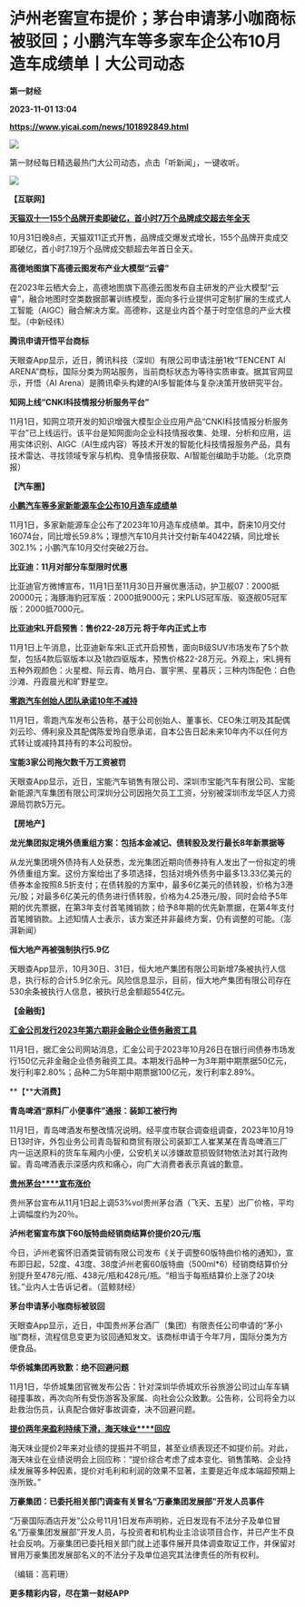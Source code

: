 # 泸州老窖宣布提价；茅台申请茅小咖商标被驳回；小鹏汽车等多家车企公布10月造车成绩单丨大公司动态
**第一财经**

**2023-11-01 13:04**

**https://www.yicai.com/news/101892849.html**

![](https://imgcdn.yicai.com/uppics/slides/2023/11/352ae1aac8caff0d4d6cb1dda16cf05b.jpg)

第一财经每日精选最热门大公司动态，点击「听新闻」，一键收听。

[![](https://imgcdn.yicai.com/uppics/images/2023/11/babd0ac535f8b2f289417b5ffdad9fb7.jpg)](https://m.vip.yicai.com/circle/1098134)

**【互联网】**

[**天猫双十一155个品牌开卖即破亿，首小时7万个品牌成交超去年全天**](https://www.yicai.com/brief/101892027.html)

10月31日晚8点，天猫双11正式开售，品牌成交爆发式增长，155个品牌开卖成交即破亿，首小时7.19万个品牌成交额超去年首日全天。

**高德地图旗下高德云图发布产业大模型“云睿”**

在2023年云栖大会上，高德地图旗下高德云图发布自主研发的产业大模型“云睿”，融合地图时空类数据部署训练模型，面向多行业提供可定制扩展的生成式人工智能（AIGC）融合解决方案。高德称，这是业内首个基于时空信息的产业大模型。（中新经纬）

**腾讯申请开悟平台商标**

天眼查App显示，近日，腾讯科技（深圳）有限公司申请注册1枚“TENCENT AI ARENA”商标，国际分类为网站服务，当前商标状态为等待实质审查。据其官网显示，开悟（AI Arena）是腾讯牵头构建的AI多智能体与复杂决策开放研究平台。

**知网上线“CNKI科技情报分析服务平台”**

11月1日，知网立项开发的知识增强大模型企业应用产品“CNKI科技情报分析服务平台”已上线运行。该平台是知网面向企业科技情报收集、处理、分析和应用，运用实体识别、AIGC（AI生成内容）等技术开发的智能化科技情报服务产品，具有技术雷达、寻找领域专家与机构、竞争情报获取、AI智能创编助手功能。（北京商报）

**【汽车圈】**

[**小鹏汽车****等****多家新能源车企公布10月造车成绩单**](http://www.yicai.com/news/101892751.html)

11月1日，多家新能源车企公布了2023年10月造车成绩单。其中，蔚来10月交付16074台，同比增长59.8%；理想汽车10月共计交付新车40422辆，同比增长302.1%；小鹏汽车10月交付突破2万台。

**比亚迪：11月对部分车型限时优惠**

比亚迪官方微博宣布，11月1日至11月30日开展优惠活动，护卫舰07：2000抵20000元；海豚海豹冠军版：2000抵9000元；宋PLUS冠军版、驱逐舰05冠军版：2000抵7000元。

**比亚迪宋L开启预售：售价22-28万元 将于年内正式上市**

11月1日上午消息，比亚迪新车宋L正式开启预售，面向B级SUV市场发布了5个款型，包括4款后驱版本以及1款四驱版本，预售价格22-28万元。外观上，宋L拥有五种外观颜色：火星橙、际云青、皓月白、寰宇黑、星暮灰；三种内饰配色：白色沙滩、丹霞晨光和旷野星空。

[**零跑汽车创始人团队承诺10年不减持**](http://www.yicai.com/news/101892266.html)

11月1日，零跑汽车发布公告称，基于公司创始人、董事长、CEO朱江明及其配偶刘云珍、傅利泉及其配偶陈爱玲自愿承诺，自本公告日起未来10年内不以任何方式转让或减持其持有的本公司股份。

**宝能3家公司拖欠数千万工资被罚**

天眼查App显示，近日，宝能汽车销售有限公司、深圳市宝能汽车有限公司、宝能新能源汽车集团有限公司深圳分公司因拖欠员工工资，分别被深圳市龙华区人力资源局罚款5万元。

**【房地产】**

**龙光集团拟定境外债重组方案：包括本金减记、债转股及发行最长8年新票据等**

从龙光集团境外债持有人处获悉，龙光集团近期向债券持有人发出了一份拟定的境外债重组方案。这份方案给出了多项选择，包括对境外债务中最多13.33亿美元的债券本金按照8.5折支付；在债转股的方案中，最多6亿美元的债转股，价格为3港元/股；对最多6亿美元的债务进行债转股，价格为4.25港元/股，同时会给予5年期的优先票据，在第3年支付首笔摊销款；给予8年期的优先新票据，在第4年支付首笔摊销款。上述知情人士表示，该方案还并非最终方案，仍有调整的可能。（澎湃新闻）

**恒大地产再被强制执行5.9亿**

天眼查App显示，10月30日、31日，恒大地产集团有限公司新增7条被执行人信息，执行标的合计5.9亿余元。风险信息显示，目前，恒大地产集团有限公司存在530余条被执行人信息，被执行总金额超554亿元。

**【金融街】**

[**汇金公司发行2023年第六期非金融企业债务融资工具**](http://www.yicai.com/news/101892687.html)

11月1日，据汇金公司网站消息，汇金公司于2023年10月26日在银行间债券市场发行150亿元非金融企业债务融资工具。本期发行品种一为3年期中期票据50亿元，发行利率2.80%；品种二为5年期中期票据100亿元，发行利率2.89%。

**【****大消费】**

**青岛啤酒“原料厂小便事件”通报：装卸工被行拘**

11月1日，青岛啤酒发布整改情况说明。经平度市联合调查组调查，2023年10月19日13时许，外包业务公司青岛智和商贸有限公司装卸工人崔某某在青岛啤酒三厂内一运送原料的货车车厢内小便，公安机关以涉嫌故意损毁财物依法对其行政拘留。青岛啤酒表示深感内疚和痛心，向广大消费者表示真诚的歉意。

[**贵州茅台****宣布涨价**](http://www.yicai.com/news/101892370.html)

贵州茅台宣布从11月1日起上调53%vol贵州茅台酒（飞天、五星）出厂价格，平均上调幅度约为20％。

**泸州老窖宣布旗下60版特曲经销商结算价提价20元/瓶**

今日，泸州老窖怀旧酒类营销有限公司发布《关于调整60版特曲价格的通知》，宣布即日起，52度、43度、38度泸州老窖60版特曲（500ml\*6）经销商结算价分别提升至478元/瓶、438元/瓶和428元/瓶。“相当于每瓶结算价上涨了20块钱。”业内人士告诉记者。（蓝鲸财经）

**茅台申请茅小咖商标被驳回**

天眼查App显示，近日，中国贵州茅台酒厂（集团）有限责任公司申请的“茅小咖”商标，流程信息变更为驳回通知发文。该商标申请于今年7月，国际分类为方便食品。

**华侨城集团再致歉：绝不回避问题**

11月1日，华侨城集团官微发布公告：针对深圳华侨城欢乐谷旅游公司过山车车辆碰撞事故，再次向所有受伤游客及家属、向社会公众致歉。公告称，公司将全力以赴救治伤员，认真配合做好事故调查，决不回避问题。

[**提价两年来盈利持续下滑，海天味业****回应**](http://www.yicai.com/news/101892752.html)

海天味业提价2年来对业绩的提振并不明显，甚至业绩表现还不如提价前。对此，海天味业在业绩说明会上回应称：“提价综合考虑了成本变化、销售策略、企业持续发展等多种因素，提价对毛利和利润的效果不显著，主要是近年成本端超预期上涨所致。”

**万豪集团：已委托相关部门调查有关冒名“万豪集团发展部”开发人员事件**

“万豪国际酒店开发”公众号11月1日发布声明称，近日发现有不法分子及单位冒名“万豪集团发展部”开发人员，与投资者和机构业主洽谈项目合作，并已产生不良社会反响。万豪集团已委托相关部门就上述事件展开具体调查取证工作，并保留对冒用万豪集团发展部名义的不法分子及单位追究其法律责任的所有权利。

（编辑：高莉珊）

**更多精彩内容，尽在第一财经APP**